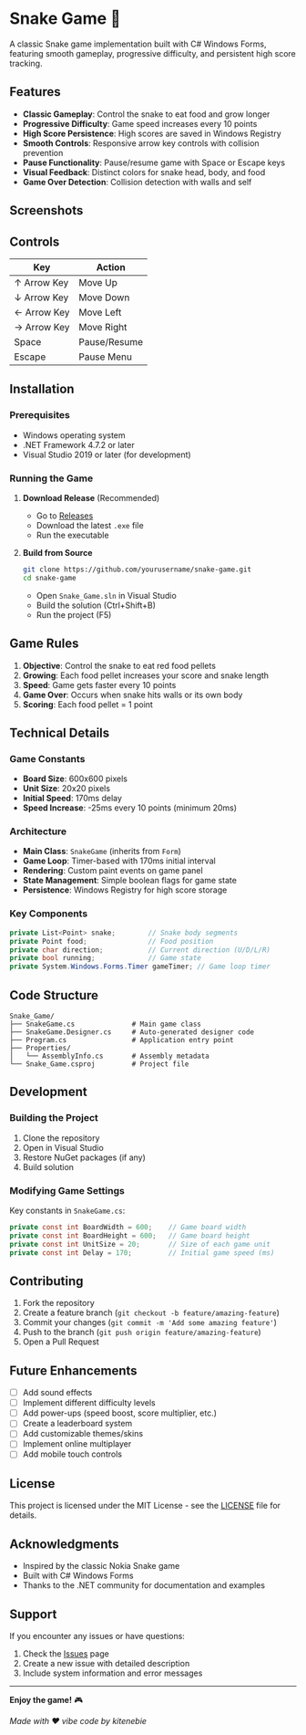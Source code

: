 # Snake Game 🐍

A classic Snake game implementation built with C# Windows Forms, featuring smooth gameplay, progressive difficulty, and persistent high score tracking.

## Features

- **Classic Gameplay**: Control the snake to eat food and grow longer
- **Progressive Difficulty**: Game speed increases every 10 points
- **High Score Persistence**: High scores are saved in Windows Registry
- **Smooth Controls**: Responsive arrow key controls with collision prevention
- **Pause Functionality**: Pause/resume game with Space or Escape keys
- **Visual Feedback**: Distinct colors for snake head, body, and food
- **Game Over Detection**: Collision detection with walls and self

## Screenshots


## Controls

| Key | Action |
|-----|--------|
| ↑ Arrow Key | Move Up |
| ↓ Arrow Key | Move Down |
| ← Arrow Key | Move Left |
| → Arrow Key | Move Right |
| Space | Pause/Resume |
| Escape | Pause Menu |

## Installation

### Prerequisites
- Windows operating system
- .NET Framework 4.7.2 or later
- Visual Studio 2019 or later (for development)

### Running the Game

1. **Download Release** (Recommended)
   - Go to [Releases](../../releases)
   - Download the latest `.exe` file
   - Run the executable

2. **Build from Source**
   ```bash
   git clone https://github.com/yourusername/snake-game.git
   cd snake-game
   ```
   - Open `Snake_Game.sln` in Visual Studio
   - Build the solution (Ctrl+Shift+B)
   - Run the project (F5)

## Game Rules

1. **Objective**: Control the snake to eat red food pellets
2. **Growing**: Each food pellet increases your score and snake length
3. **Speed**: Game gets faster every 10 points
4. **Game Over**: Occurs when snake hits walls or its own body
5. **Scoring**: Each food pellet = 1 point

## Technical Details

### Game Constants
- **Board Size**: 600x600 pixels
- **Unit Size**: 20x20 pixels
- **Initial Speed**: 170ms delay
- **Speed Increase**: -25ms every 10 points (minimum 20ms)

### Architecture
- **Main Class**: `SnakeGame` (inherits from `Form`)
- **Game Loop**: Timer-based with 170ms initial interval
- **Rendering**: Custom paint events on game panel
- **State Management**: Simple boolean flags for game state
- **Persistence**: Windows Registry for high score storage

### Key Components
```csharp
private List<Point> snake;        // Snake body segments
private Point food;               // Food position
private char direction;           // Current direction (U/D/L/R)
private bool running;             // Game state
private System.Windows.Forms.Timer gameTimer; // Game loop timer
```

## Code Structure

```
Snake_Game/
├── SnakeGame.cs              # Main game class
├── SnakeGame.Designer.cs     # Auto-generated designer code
├── Program.cs                # Application entry point
├── Properties/
│   └── AssemblyInfo.cs       # Assembly metadata
└── Snake_Game.csproj         # Project file
```

## Development

### Building the Project
1. Clone the repository
2. Open in Visual Studio
3. Restore NuGet packages (if any)
4. Build solution

### Modifying Game Settings
Key constants in `SnakeGame.cs`:
```csharp
private const int BoardWidth = 600;    // Game board width
private const int BoardHeight = 600;   // Game board height  
private const int UnitSize = 20;       // Size of each game unit
private const int Delay = 170;         // Initial game speed (ms)
```

## Contributing

1. Fork the repository
2. Create a feature branch (`git checkout -b feature/amazing-feature`)
3. Commit your changes (`git commit -m 'Add some amazing feature'`)
4. Push to the branch (`git push origin feature/amazing-feature`)
5. Open a Pull Request

## Future Enhancements

- [ ] Add sound effects
- [ ] Implement different difficulty levels
- [ ] Add power-ups (speed boost, score multiplier, etc.)
- [ ] Create a leaderboard system
- [ ] Add customizable themes/skins
- [ ] Implement online multiplayer
- [ ] Add mobile touch controls

## License

This project is licensed under the MIT License - see the [LICENSE](LICENSE) file for details.

## Acknowledgments

- Inspired by the classic Nokia Snake game
- Built with C# Windows Forms
- Thanks to the .NET community for documentation and examples

## Support

If you encounter any issues or have questions:
1. Check the [Issues](../../issues) page
2. Create a new issue with detailed description
3. Include system information and error messages

---

**Enjoy the game!** 🎮

*Made with ❤️ vibe code by kitenebie*
